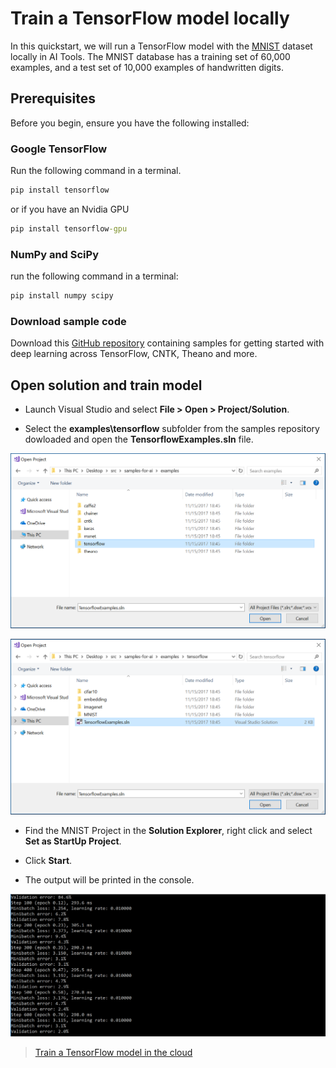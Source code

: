 
# Train a TensorFlow model locally 

In this quickstart, we will run a TensorFlow model with the [MNIST](http://yann.lecun.com/exdb/mnist/) dataset locally in AI Tools. 
The MNIST database has a training set of 60,000 examples, and a test set of 10,000 examples of handwritten digits. 

## Prerequisites

Before you begin, ensure you have the following installed:

### Google TensorFlow 

Run the following command in a terminal. 


```cmd
pip install tensorflow
```

or if you have an Nvidia GPU

```cmd
pip install tensorflow-gpu
```

### NumPy and SciPy 
run the following command in a terminal:
```cmd
pip install numpy scipy
``` 

### Download sample code
Download this [GitHub repository](https://github.com/Microsoft/samples-for-ai) containing samples for getting started with deep learning across TensorFlow, CNTK, Theano and more. 

## Open solution and train model 

- Launch Visual Studio and select **File > Open > Project/Solution**.

- Select the **examples\tensorflow** subfolder from the samples repository dowloaded and open the **TensorflowExamples.sln** file.

![Open folder](./media/tensorflow-local/open-folder.png)

![Open solution](./media/tensorflow-local/open-solution.png)

- Find the MNIST Project in the **Solution Explorer**, right click and select **Set as StartUp Project**.

- Click **Start**. 

- The output will be printed in the console.

![Sample output from console](./media/tensorflow-local/console-output.png)

> [Train a TensorFlow model in the cloud](tensorflow-vm.md)
